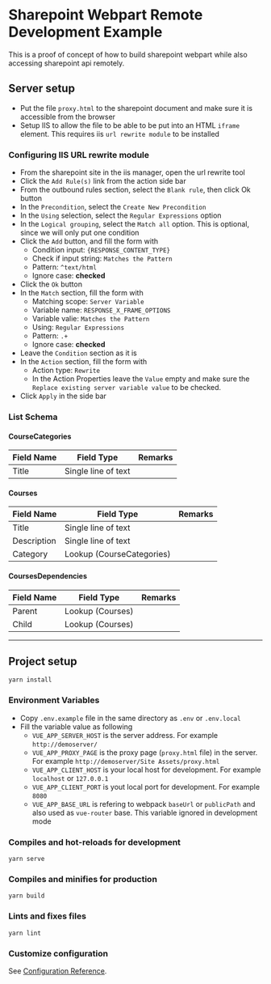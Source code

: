 # Sharepoint Webpart Remote Development Example

This is a proof of concept of how to build sharepoint webpart while also accessing sharepoint api remotely.

## Server setup

- Put the file `proxy.html` to the sharepoint document and make sure it is accessible from the browser
- Setup IIS to allow the file to be able to be put into an HTML `iframe` element. This requires iis `url rewrite module` to be installed

### Configuring IIS URL rewrite module

- From the sharepoint site in the iis manager, open the url rewrite tool
- Click the `Add Rule(s)` link from the action side bar
- From the outbound rules section, select the `Blank rule`, then click Ok button
- In the `Precondition`, select the `Create New Precondition`
- In the `Using` selection, select the `Regular Expressions` option
- In the `Logical grouping`, select the `Match all` option. This is optional, since we will only put one condition
- Click the `Add` button, and fill the form with
    - Condition input: `{RESPONSE_CONTENT_TYPE}`
    - Check if input string: `Matches the Pattern`
    - Pattern: `^text/html`
    - Ignore case: **checked**
- Click the `Ok` button
- In the `Match` section, fill the form with
    - Matching scope: `Server Variable`
    - Variable name: `RESPONSE_X_FRAME_OPTIONS`
    - Variable valie: `Matches the Pattern`
    - Using: `Regular Expressions`
    - Pattern: `.+`
    - Ignore case: **checked**
- Leave the `Condition` section as it is
- In the `Action` section, fill the form with
    - Action type: `Rewrite`
    - In the Action Properties leave the `Value` empty and make sure the `Replace existing server variable value` to be checked.
- Click `Apply` in the side bar

### List Schema

#### CourseCategories

| Field Name | Field Type | Remarks |
| --- | --- | --- |
| Title | Single line of text | |

#### Courses

| Field Name | Field Type | Remarks |
| --- | --- | --- |
| Title | Single line of text | |
| Description | Single line of text | |
| Category | Lookup (CourseCategories) | |

#### CoursesDependencies

| Field Name | Field Type | Remarks |
| --- | --- | --- |
| Parent | Lookup (Courses) | |
| Child | Lookup (Courses) | |

--------------------------------------------------------------

## Project setup
```
yarn install
```

### Environment Variables

- Copy `.env.example` file in the same directory as `.env` or `.env.local`
- Fill the variable value as following
    - `VUE_APP_SERVER_HOST` is the server address. For example `http://demoserver/`
    - `VUE_APP_PROXY_PAGE` is the proxy page (`proxy.html` file) in the server. For example `http://demoserver/Site Assets/proxy.html`
    - `VUE_APP_CLIENT_HOST` is your local host for development. For example `localhost` or `127.0.0.1`
    - `VUE_APP_CLIENT_PORT` is yout local port for development. For example `8080`
    - `VUE_APP_BASE_URL` is refering to webpack `baseUrl` or `publicPath` and also used as `vue-router` base. This variable ignored in development mode

### Compiles and hot-reloads for development
```
yarn serve
```

### Compiles and minifies for production
```
yarn build
```

### Lints and fixes files
```
yarn lint
```

### Customize configuration
See [Configuration Reference](https://cli.vuejs.org/config/).
